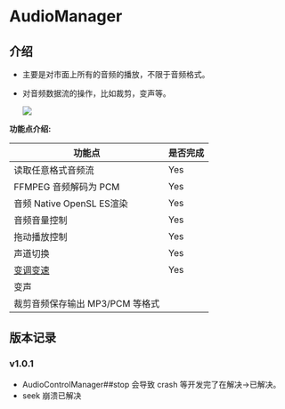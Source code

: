 # AudioManager

## 介绍

- 主要是对市面上所有的音频的播放，不限于音频格式。

- 对音频数据流的操作，比如裁剪，变声等。

  

  ![](https://devyk.oss-cn-qingdao.aliyuncs.com/blog/20200505002223.gif)

  

**功能点介绍:**

| 功能点                                                       | 是否完成 |
| ------------------------------------------------------------ | -------- |
| 读取任意格式音频流                                           | Yes      |
| FFMPEG 音频解码为 PCM                                        | Yes      |
| 音频 Native OpenSL ES渲染                                    | Yes      |
| 音频音量控制                                                 | Yes      |
| 拖动播放控制                                                 | Yes      |
| 声道切换                                                     | Yes      |
| [变调变速]([SoundTouch](https://gitlab.com/soundtouch/soundtouch)) | Yes      |
| 变声                                                         |          |
| 裁剪音频保存输出 MP3/PCM 等格式                              |          |



## 版本记录

### v1.0.1

 - AudioControlManager##stop 会导致 crash 等开发完了在解决->已解决。
 - seek 崩溃已解决

